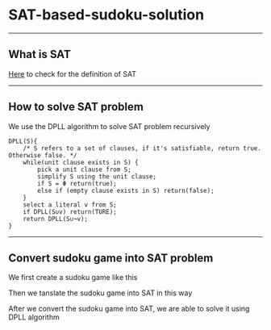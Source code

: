 # SAT-based-sudoku-solution

----

## What is SAT

[Here](https://en.wikipedia.org/wiki/Boolean_satisfiability_problem) to check for the definition of SAT

----

## How to solve SAT problem

We use the DPLL algorithm to solve SAT problem recursively

```
DPLL(S){
    /* S refers to a set of clauses, if it's satisfiable, return true. Otherwise false. */
    while(unit clause exists in S) {
        pick a unit clause from S;
        simplify S using the unit clause;
        if S = Φ return(true);
        else if (empty clause exists in S) return(false);
    }
    select a literal v from S;
    if DPLL(S∪v) return(TURE);
    return DPLL(S∪¬v);
}
```

----

## Convert sudoku game into SAT problem

We first create a sudoku game like this
![]()

Then we tanslate the sudoku game into SAT in this way

After we convert the sudoku game into SAT, we are able to solve it using DPLL algorithm

